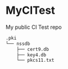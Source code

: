 # MyCITest
My public CI Test repo
```bash tree
.pki
└── nssdb
    ├── cert9.db
    ├── key4.db
    └── pkcs11.txt
```
